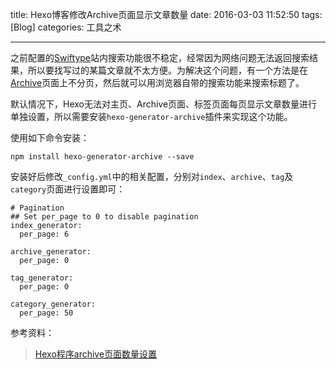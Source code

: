 title: Hexo博客修改Archive页面显示文章数量
date: 2016-03-03 11:52:50
tags: [Blog]
categories: 工具之术

---

之前配置的[Swiftype](https://swiftype.com/)站内搜索功能很不稳定，经常因为网络问题无法返回搜索结果，所以要找写过的某篇文章就不太方便。为解决这个问题，有一个方法是在[Archive](http://gaomf.cn/archives)页面上不分页，然后就可以用浏览器自带的搜索功能来搜索标题了。

默认情况下，Hexo无法对主页、Archive页面、标签页面每页显示文章数量进行单独设置，所以需要安装`hexo-generator-archive`插件来实现这个功能。

<!--more-->

使用如下命令安装：

```
npm install hexo-generator-archive --save

```

安装好后修改`_config.yml`中的相关配置，分别对`index`、`archive`、`tag`及`category`页面进行设置即可：

```
# Pagination
## Set per_page to 0 to disable pagination
index_generator:
  per_page: 6

archive_generator:
  per_page: 0

tag_generator:
  per_page: 0

category_generator:
  per_page: 50
```

参考资料：
> [Hexo程序archive页面数量设置](http://www.yuzhewo.com/2015/11/21/Hexo%E7%A8%8B%E5%BA%8Farchive%E9%A1%B5%E9%9D%A2%E6%95%B0%E9%87%8F%E8%AE%BE%E7%BD%AE/)
